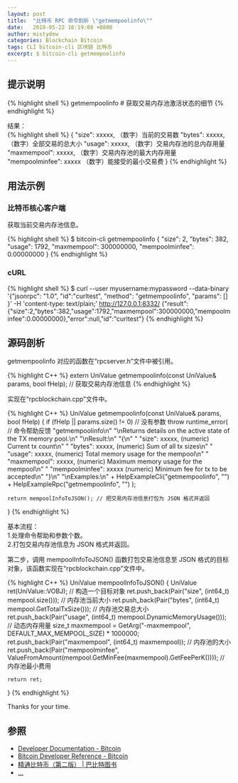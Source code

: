 ```yaml
---
layout: post
title:  "比特币 RPC 命令剖析 \"getmempoolinfo\""
date:   2018-05-22 16:19:08 +0800
author: mistydew
categories: Blockchain Bitcoin
tags: CLI bitcoin-cli 区块链 比特币
excerpt: $ bitcoin-cli getmempoolinfo
---
```

## 提示说明

{% highlight shell %}
getmempoolinfo # 获取交易内存池激活状态的细节
{% endhighlight %}

结果：<br>
{% highlight shell %}
{
  "size": xxxxx,               （数字）当前的交易数
  "bytes": xxxxx,              （数字）全部交易的总大小
  "usage": xxxxx,              （数字）交易内存池的总内存用量
  "maxmempool": xxxxx,         （数字）交易内存池的最大内存用量
  "mempoolminfee": xxxxx       （数字）能接受的最小交易费
}
{% endhighlight %}

## 用法示例

### 比特币核心客户端

获取当前交易内存池信息。

{% highlight shell %}
$ bitcoin-cli getmempoolinfo
{
  "size": 2,
  "bytes": 382,
  "usage": 1792,
  "maxmempool": 300000000,
  "mempoolminfee": 0.00000000
}
{% endhighlight %}

### cURL

{% highlight shell %}
$ curl --user myusername:mypassword --data-binary '{"jsonrpc": "1.0", "id":"curltest", "method": "getmempoolinfo", "params": [] }' -H 'content-type: text/plain;' http://127.0.0.1:8332/
{"result":{"size":2,"bytes":382,"usage":1792,"maxmempool":300000000,"mempoolminfee":0.00000000},"error":null,"id":"curltest"}
{% endhighlight %}

## 源码剖析
getmempoolinfo 对应的函数在“rpcserver.h”文件中被引用。

{% highlight C++ %}
extern UniValue getmempoolinfo(const UniValue& params, bool fHelp); // 获取交易内存池信息
{% endhighlight %}

实现在“rpcblockchain.cpp”文件中。

{% highlight C++ %}
UniValue getmempoolinfo(const UniValue& params, bool fHelp)
{
    if (fHelp || params.size() != 0) // 没有参数
        throw runtime_error( // 命令帮助反馈
            "getmempoolinfo\n"
            "\nReturns details on the active state of the TX memory pool.\n"
            "\nResult:\n"
            "{\n"
            "  \"size\": xxxxx,               (numeric) Current tx count\n"
            "  \"bytes\": xxxxx,              (numeric) Sum of all tx sizes\n"
            "  \"usage\": xxxxx,              (numeric) Total memory usage for the mempool\n"
            "  \"maxmempool\": xxxxx,         (numeric) Maximum memory usage for the mempool\n"
            "  \"mempoolminfee\": xxxxx       (numeric) Minimum fee for tx to be accepted\n"
            "}\n"
            "\nExamples:\n"
            + HelpExampleCli("getmempoolinfo", "")
            + HelpExampleRpc("getmempoolinfo", "")
        );

    return mempoolInfoToJSON(); // 把交易内存池信息打包为 JSON 格式并返回
}
{% endhighlight %}

基本流程：<br>
1.处理命令帮助和参数个数。<br>
2.打包交易内存池信息为 JSON 格式并返回。

第二步，调用 mempoolInfoToJSON() 函数打包交易池信息至 JSON 格式的目标对象，该函数实现在“rpcblockchain.cpp”文件中。

{% highlight C++ %}
UniValue mempoolInfoToJSON()
{
    UniValue ret(UniValue::VOBJ); // 构造一个目标对象
    ret.push_back(Pair("size", (int64_t) mempool.size())); // 内存池当前大小
    ret.push_back(Pair("bytes", (int64_t) mempool.GetTotalTxSize())); // 内存池交易总大小
    ret.push_back(Pair("usage", (int64_t) mempool.DynamicMemoryUsage())); // 动态内存用量
    size_t maxmempool = GetArg("-maxmempool", DEFAULT_MAX_MEMPOOL_SIZE) * 1000000;
    ret.push_back(Pair("maxmempool", (int64_t) maxmempool)); // 内存池的大小
    ret.push_back(Pair("mempoolminfee", ValueFromAmount(mempool.GetMinFee(maxmempool).GetFeePerK()))); // 内存池最小费用

    return ret;
}
{% endhighlight %}

Thanks for your time.

## 参照
* [Developer Documentation - Bitcoin](https://bitcoin.org/en/developer-documentation)
* [Bitcoin Developer Reference - Bitcoin](https://bitcoin.org/en/developer-reference#getmempoolinfo)
* [精通比特币（第二版） \| 巴比特图书](http://book.8btc.com/masterbitcoin2cn)
* [...](https://github.com/mistydew/blockchain)
